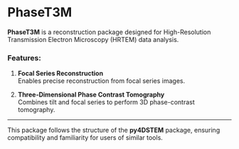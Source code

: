 # PhaseT3M

**PhaseT3M** is a reconstruction package designed for High-Resolution Transmission Electron Microscopy (HRTEM) data analysis.

### Features:
1. **Focal Series Reconstruction**  
   Enables precise reconstruction from focal series images.

2. **Three-Dimensional Phase Contrast Tomography**  
   Combines tilt and focal series to perform 3D phase-contrast tomography.

---
This package follows the structure of the **py4DSTEM** package, ensuring compatibility and familiarity for users of similar tools.
